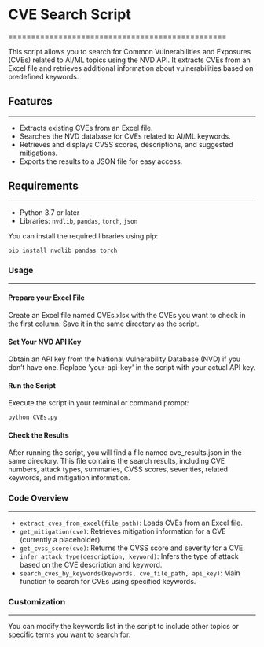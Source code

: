# CVE Search Script

================================================

This script allows you to search for Common Vulnerabilities and Exposures (CVEs) related to AI/ML topics using the NVD API. It extracts CVEs from an Excel file and retrieves additional information about vulnerabilities based on predefined keywords.

## Features

---

- Extracts existing CVEs from an Excel file.
- Searches the NVD database for CVEs related to AI/ML keywords.
- Retrieves and displays CVSS scores, descriptions, and suggested mitigations.
- Exports the results to a JSON file for easy access.

## Requirements

---

- Python 3.7 or later
- Libraries: `nvdlib`, `pandas`, `torch`, `json`

You can install the required libraries using pip:

```bash
pip install nvdlib pandas torch
```

### Usage

---

#### Prepare your Excel File

Create an Excel file named CVEs.xlsx with the CVEs you want to check in the first column. Save it in the same directory as the script.

#### Set Your NVD API Key

Obtain an API key from the National Vulnerability Database (NVD) if you don’t have one. Replace 'your-api-key' in the script with your actual API key.

#### Run the Script

Execute the script in your terminal or command prompt:

```bash
python CVEs.py
```

#### Check the Results

After running the script, you will find a file named cve_results.json in the same directory. This file contains the search results, including CVE numbers, attack types, summaries, CVSS scores, severities, related keywords, and mitigation information.

### Code Overview

---

- `extract_cves_from_excel(file_path)`: Loads CVEs from an Excel file.
- `get_mitigation(cve)`: Retrieves mitigation information for a CVE (currently a placeholder).
- `get_cvss_score(cve)`: Returns the CVSS score and severity for a CVE.
- `infer_attack_type(description, keyword)`: Infers the type of attack based on the CVE description and keyword.
- `search_cves_by_keywords(keywords, cve_file_path, api_key)`: Main function to search for CVEs using specified keywords.

### Customization

---

You can modify the keywords list in the script to include other topics or specific terms you want to search for.
